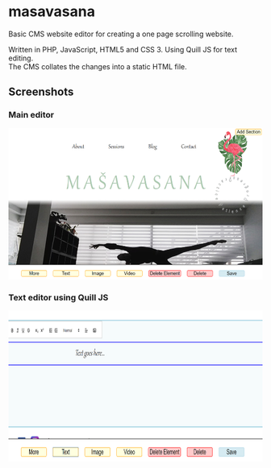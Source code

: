 # masavasana

Basic CMS website editor for creating a one page scrolling website.

Written in PHP, JavaScript, HTML5 and CSS 3. Using Quill JS for text editing. <br/>
The CMS collates the changes into a static HTML file.

## Screenshots

### Main editor
<img src="readme_pics/main-cms.png" alt="main cms editor" height="300" />


### Text editor using Quill JS
<img src="readme_pics/Quill JS.png" alt="text editor" height="300" />
